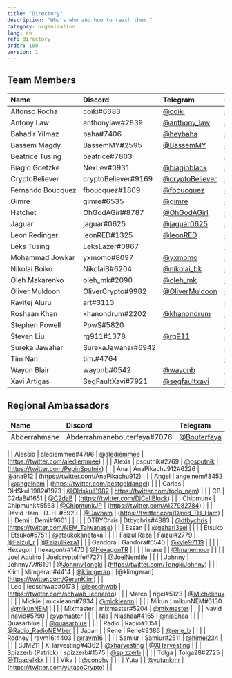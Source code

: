 ```yaml
---
title: "Directory"
description: "Who's who and how to reach them."
category: organization
lang: en
ref: directory
order: 100
version: 1
---
```


<!-- Customize CSS because of the very wide table -->
<style>
  #main_content {max-width:fit-content;} /* Allow main content's width to go out of bounds */
  table {display:block; overflow:auto; white-space: nowrap;} /* Table is a solid block, scrolling if necessary */
</style>

## Team Members

[//]: # (PLEASE KEEP ALPHABETICAL ORDER AND CONSISTENCY, INCLUDING HYPERLINKS)

| Name              | Discord             | Telegram                                       | GitHub                                                 | Twitter                                                 | WeChat      | HackMD                                               |
| :---------------- | :------------------ | :--------------------------------------------- | :----------------------------------------------------- | :------------------------------------------------------ | :---------- | :--------------------------------------------------- |
| Alfonso Rocha     | coiki#6683          | [@coiki](https://t.me/coiki)                   | [@coiki](https://github.com/coiki)                     | [@elcoiki](https://twitter.com/elcoiki)                 |             |                                                      |
| Antony Law        | anthonylaw#2839     | [@anthony_law](https://t.me/anthony_law)       | [@anthonylaw](https://github.com/anthonylaw)           | [@yclaw1015](https://twitter.com/yclaw1015)             | yclaw_1015  | [@anthonylaw](https://hackmd.io/@anthonylaw)         |
| Bahadir Yilmaz    | baha#7406           | [@heybaha](https://t.me/heybaha)               | [@yilmazbahadir](https://github.com/yilmazbahadir)     | [@bahadiryilmaz](https://twitter.com/bahadiryilmaz)     |             | [@baha](https://hackmd.io/@baha)                     |
| Bassem Magdy      | BassemMY#2595       | [@BassemMY](https://t.me/BassemMY)             | [@bassemmagdy](https://github.com/bassemmagdy)         | [@Bassemmagdy_](https://twitter.com/Bassemmagdy_)       |             |                                                      |
| Beatrice Tusing   | beatrice#7803       |                                                | [@beatrce](https://github.com/beatrce)                 |                                                         |             |                                                      |
| Biagio Goetzke    | NexLev#0931         | [@biagioblack](https://t.me/biagioblack)       | [@nexlev3000](https://github.com/NexLev3000)           | [@Biagio_Art_Tech](https://twitter.com/Biagio_Art_Tech) |             |                                                      |
| CryptoBeliever    | cryptoBeliever#9169 | [@cryptoBeliever](https://t.me/cryptoBeliever) | [@cryptoBeliever](https://github.com/cryptoBeliever)   | [@cryptoBeliever_](https://twitter.com/cryptoBeliever_) |             | [@cryptoBeliever](https://hackmd.io/@cryptoBeliever) |
| Fernando Boucquez | fboucquez#1809      | [@fboucquez](https://t.me/fboucquez)           | [@fboucquez](https://github.com/fboucquez)             | [@FBoucquez](https://twitter.com/FBoucquez)             |             |                                                      |
| Gimre             | gimre#6535          | [@gimre](https://t.me/gimre)                   | [@gimer](https://github.com/gimer)                     | [@NCOSIGIMCITYNRE](https://twitter.com/NCOSIGIMCITYNRE) |             |                                                      |
| Hatchet           | OhGodAGirl#8787     | [@OhGodAGirl](https://t.me/OhGodAGirl)         | [@0x6861746366574](https://github.com/0x6861746366574) | [@0x6861746366574](https://twitter.com/0x6861746366574) | OhGodAGirl  |                                                      |
| Jaguar            | jaguar#0625         | [@jaguar0625](https://t.me/jaguar0625)         | [@jaguar0625](https://github.com/jaguar0625)           | [@jaguar0625](https://twitter.com/Jaguar0625)           |             |                                                      |
| Leon Redinger     | leonRED#1325        | [@leonRED](https://t.me/leonRED)               | [@leoinker](https://github.com/leoinker)               | [@leonRED](https://twitter.com/leonRED)                 |             |                                                      |
| Leks Tusing       | LeksLazer#0867      |                                                | [@LeksLazer](https://github.com/LeksLazer)             |                                                         |             |                                                      |
| Mohammad Jowkar   | yxmomo#8097         | [@yxmomo](https://t.me/yxmomo)                 | [@momo10101](https://github.com/momo10101)             |                                                         |             | [@momo10101](https://hackmd.io/@momo10101)           |
| Nikolai Boiko     | NikolaiB#6204       | [@nikolai_bk](https://t.me/nikolai_bk)         | [@NikolaiB](https://github.com/NikolaiB)               | [@Postoronnii__](https://twitter.com/Postoronnii__)     |             |                                                      |
| Oleh Makarenko    | oleh_mk#2090        | [@oleh_mk](https://t.me/oleh_mk)               | [@OlegMakarenko](https://github.com/OlegMakarenko)     |                                                         |             |                                                      |
| Oliver Muldoon    | OliverCrypto#9982   | [@OliverMuldoon](https://t.me/OliverMuldoon)   | [@Blockresearch](https://github.com/Blockresearch)     | [@OliverMuldoon](https://twitter.com/OliverMuldoon)     |             |                                                      |
| Ravitej Aluru     | art#3113            |                                                | [@ravitej-aluru](https://github.com/ravitej-aluru)     | [@artej](https://twitter.com/artej)                     |             |                                                      |
| Roshaan Khan      | khanondrum#2202     | [@khanondrum](https://t.me/khanondrum)         | [@khanondrum](https://github.com/khanondrum)           | [@khanondrum](https://twitter.com/khanondrum)           |             |                                                      |
| Stephen Powell    | PowS#5820           |                                                | [@Pow1404](https://github.com/Pow1404)                 |                                                         |             |                                                      |
| Steven Liu        | rg911#1378          | [@rg911](https://t.me/rg911)                   | [@rg911](https://github.com/rg911)                     | [@rg911_sl](https://twitter.com/rg911_sl)               | muzilaogong | [@rg911](https://hackmd.io/@rg911)                   |
| Sureka Jawahar    | SurekaJawahar#6942  |                                                | [@surekabpm](https://github.com/surekabpm)             |                                                         |             |                                                      |
| Tim Nan           | tim.#4764           |                                                | [@timmymmit](https://github.com/timmymmit)             |                                                         |             |                                                      |
| Wayon Blair       | wayonb#0542         | [@wayonb](https://t.me/wayonb)                 | [wayonb](https://github.com/wayonb)                    | [@Wayon](https://twitter.com/wayon)                     |             |                                                      |
| Xavi Artigas      | SegFaultXavi#7921   | [@segfaultxavi](https://t.me/segfaultxavi)     | [@segfaultxavi](https://github.com/segfaultxavi)       |                                                         |             | [@segfaultxavi](https://hackmd.io/@segfaultxavi)     |

## Regional Ambassadors

[//]: # (PLEASE KEEP ALPHABETICAL ORDER AND CONSISTENCY, INCLUDING HYPERLINKS)

| Name               | Discord                     | Telegram                                             | Twitter                                         | Region |
| :----------------- | :-------------------------- | :--------------------------------------------------- | :---------------------------------------------- | :----- |
| Abderrahmane       | Abderrahmanebouterfaya#7076 | [@Bouterfaya](https://t.me/Bouterfaya)               | (https://twitter.com/AbdouBouterfaya)           | IT   
|
| Alessio            | alediemmee#4796             | [@alediemmee](https://t.me/alediemmee)               | (https://twitter.com/alediemmee)                |        |
| Alexis             | psputnik#2769               | [@psputnik](https://t.me/psputnik)                   | (https://twitter.com/PepinSputnik)              |        |
| Ana                | AnaPikachu912#6226          | [@ana912](https://t.me/ana912)                       | (https://twitter.com/AnaPikachu912)             |        |
| Angel              | angelnem#3452               | [@angelnem](https://t.me/angelnem)                   | (https://twitter.com/bestgoldangel)             |        |
| Carlos             | OldSkull1982#1973           | [@Oldskull1982](https://t.me/Oldskull1982)           | https://twitter.com/todo_nem)                   |
|
| CB                 | C2daB#1651                  | [@C2daB](https://t.me/C2daB)                         | (https://twitter.com/DjCellBlock)               |        |
| Chipmunk           | Chipmunk#5563               | [@ChipmunkJP](https://t.me/ChipmunkJP)               | (https://twitter.com/AI27982784)                |        |
| David Ham          | D..H..#5923                 | [@Davham](https://t.me/Davham)                       | (https://twitter.com/David_TH_Ham)              |        |
| Demi               | Demi#9601                   |                                                      |                                                 |        |
| DTBYChris          | Dtbychris#4883              | [@dtbychris](https://t.me/dtbychris)                 | (https://twitter.com/NEM_Taiwanese)             |        |
| Essan              |                             | [@gehari3sei](https://t.me/gehari3sei)               |                                                 |        |
| Etsuko             | Etsuko#5751                 | [@etsukokanetaka](https://t.me/etsukokanetaka)       |                                                 |        |
| Faizul Reza        | Faizul#2779                 | [@Faizul_r](https://t.me/Faizul_r)                   | [@FaizulReza1](https://twitter.com/FaizulReza1) |        |
| Gandora            | Gandora#6540                | [@kyle97119](https://t.me/kyle97119)                 |                                                 |        |
| Hexagon            | hexagontr#1470              | [@HexagonTR](https://t.me/HexagonTR)                 |                                                 |        |
| Imane              |                             | [@Imanemour](https://t.me/Imanemour)                 |                                                 |        |
| Joel Aquino        | Joelcryptolife#7271         | [@JoelNemlife](https://t.me/JoelNemlife)             |                                                 |        |
| Johnny             | Johnny77#6191               | [@JohnnyTongki](https://t.me/JohnnyTongki)           | (https://twitter.com/TongkiJohnny)              |      |
| Klim               | klimgeran#4414              | [@klimgeran](https://t.me/klimgeran)                 | [@klimgeran] (https://twitter.com/GeranKlim)    |      |     
| Leo                | leoschwab#0173              | [@leoschwab](https://t.me/leoschwab)                 | (https://twitter.com/schwab_leonardo)           |        |
| Marco              | rigel#5123                  | [@Michelinux](https://t.me/Michelinux)               |                                                 |        |
| Mickie             | mickieann#7934              | [@mickieann](https://t.me/mickieann)                 |                                                 |        |
| Mikun              | mikunNEM#6130               | [@mikunNEM](https://t.me/mikunNEM)                   |                                                 |        |
| Mixmaster          | mixmaster#5204              | [@mixmaster](https://t.me/mixmaster)                 |                                                 |        |
| Navid              | navid#5790                  | [@ypmaster](https://t.me/ypmaster)                   |                                                 |        |
| Nia                | Niashaa#4165                | [@niaShaa](https://t.me/niaShaa)                     |                                                 |        |
| Quasarblue         |                             | [@quasarblue](https://t.me/quasarblue)               |                                                 |        |
| Radio              | Radio#1051                  | [@Radio_RadioNEMber](https://t.me/Radio_RadioNEMber) |                                                 | Japan  |
| Rene               | Rene#9386                   | [@rene_b](https://t.me/rene_b)                       |                                                 |        |
| Rodney             | ravm16:4403                 | [@ravm16](https://t.me/ravm16)                       |                                                 |        |
| Samiur             | Samiur#2511                 | [@himel234](https://t.me/himel234)                   |                                                 |        |
| SJM211             | XHarvesting#4362            | [@xharvesting](https://t.me/xharvesting)             | [@XHarvesting](https://twitter.com/XHarvesting) |        |
| Spizzerb (Patrick) | spizzerb#1575               | [@spizzerb](https://t.me/spizzerb)                   |                                                 |        |
| Tolga              | Tolga28#2725                | [@Tlgacelkkk](https://t.me/Tlgacelkkk)               |                                                 |        |
| Vika               |                             | [@conphv](https://t.me/conphv)                       |                                                 |        |
| Yuta               |                             | [@yutankmr](https://t.me/yutankmr)                   | (https://twitter.com/yutasoCrypto)              |        |
